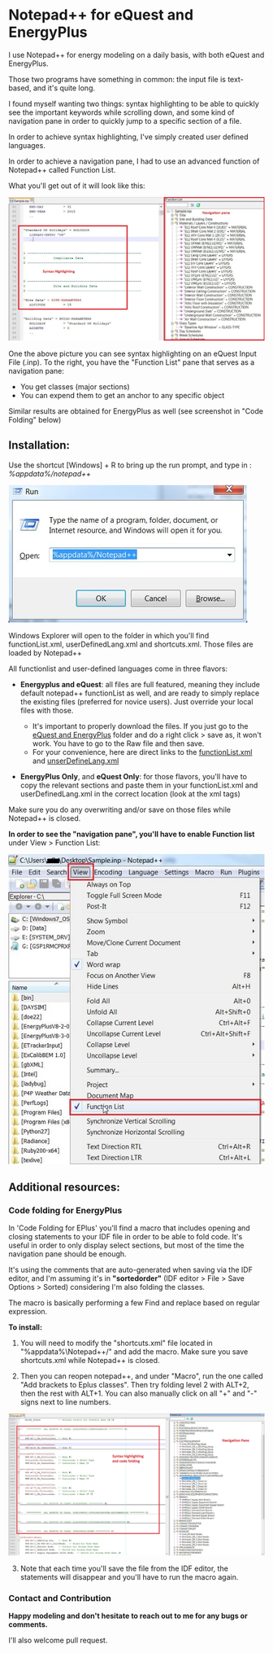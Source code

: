 Notepad++ for eQuest and EnergyPlus
=======

I use Notepad++ for energy modeling on a daily basis, with both eQuest and EnergyPlus.

Those two programs have something in common: the input file is text-based, and it's quite long.

I found myself wanting two things: syntax highlighting to be able to quickly see the important keywords while scrolling down, and some kind of navigation pane in order to quickly jump to a specific section of a file.

In order to achieve syntax highlighting, I've simply created user defined languages.

In order to achieve a navigation pane, I had to use an advanced function of Notepad++ called Function List.

What you'll get out of it will look like this:

![Navigation and Syntax Highlighting](Documentation/Navigation_menu_syntax_highlighting.jpg)

One the above picture you can see syntax highlighting on an eQuest Input File (.inp). To the right, you have the "Function List" pane that serves as a navigation pane:
- You get classes (major sections)
- You can expend them to get an anchor to any specific object

Similar results are obtained for EnergyPlus as well (see screenshot in "Code Folding" below)

## Installation:

Use the shortcut [Windows] + R to bring up the run prompt, and type in : *%appdata%/notepad++*

![Cmd prompt](Documentation/cmd.jpg)

Windows Explorer will open to the folder in which you'll find functionList.xml, userDefinedLang.xml and shortcuts.xml. Those files are loaded by Notepad++ 


All functionlist and user-defined languages come in three flavors:
- **Energyplus and eQuest**: all files are full featured, meaning they include default notepad++ functionList as well, and are ready to simply replace the existing files (preferred for novice users). Just override your local files with those.
    * It's important to properly download the files. If you just go to the [eQuest and EnergyPlus](https://github.com/jmarrec/notepad/tree/master/eQuest%20and%20EnergyPlus) folder and do a right click > save as, it won't work. You have to go to the Raw file and then save.
    * For your convenience, here are direct links to the [functionList.xml](https://raw.githubusercontent.com/jmarrec/notepad/master/eQuest%20and%20EnergyPlus/functionList.xml) and [unserDefineLang.xml](https://raw.githubusercontent.com/jmarrec/notepad/master/eQuest%20and%20EnergyPlus/userDefineLang.xml)


- **EnergyPlus Only**, and **eQuest Only**: for those flavors, you'll have to copy the relevant sections and paste them in your functionList.xml and userDefinedLang.xml in the correct location (look at the xml tags)

Make sure you do any overwriting and/or save on those files while Notepad++ is closed. 

**In order to see the "navigation pane", you'll have to enable Function list** under View > Function List:

![Enabling functionList](Documentation/Enable_functionList.jpg)

## Additional resources:

### Code folding for EnergyPlus

In 'Code Folding for EPlus' you'll find a macro that includes opening and closing statements to your IDF file in order to be able to fold code. It's useful in order to only display select sections, but most of the time the navigation pane should be enough.

It's using the comments that are auto-generated when saving via the IDF editor, and I'm assuming it's in **"sortedorder"** (IDF editor > File > Save Options > Sorted) considering I'm also folding the classes. 

The macro is basically performing a few Find and replace based on regular expression.

**To install:**

1) You will need to modify the "shortcuts.xml" file located in "%appdata%\Notepad++/" and add the macro. 
Make sure you save shortcuts.xml while Notepad++ is closed.

2) Then you can reopen notepad++, and under "Macro", run the one called "Add brackets to Eplus classes". Then try folding level 2 with ALT+2, then the rest with ALT+1. You can also manually click on all "+" and "-" signs next to line numbers.

![Code Folding for E+](Documentation/Nav_syntax_codefolding_EPlus.jpg)

3) Note that each time you'll save the file from the IDF editor, the statements will disappear and you'll have to run the macro again.


### Contact and Contribution

**Happy modeling and don't hesitate to reach out to me for any bugs or comments.**

I'll also welcome pull request.